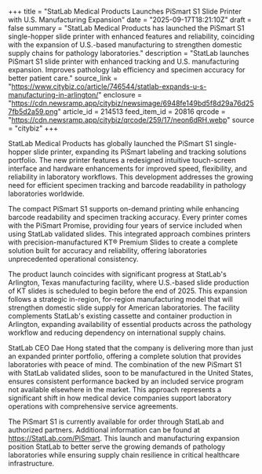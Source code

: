 +++
title = "StatLab Medical Products Launches PiSmart S1 Slide Printer with U.S. Manufacturing Expansion"
date = "2025-09-17T18:21:10Z"
draft = false
summary = "StatLab Medical Products has launched the PiSmart S1 single-hopper slide printer with enhanced features and reliability, coinciding with the expansion of U.S.-based manufacturing to strengthen domestic supply chains for pathology laboratories."
description = "StatLab launches PiSmart S1 slide printer with enhanced tracking and U.S. manufacturing expansion. Improves pathology lab efficiency and specimen accuracy for better patient care."
source_link = "https://www.citybiz.co/article/746544/statlab-expands-u-s-manufacturing-in-arlington/"
enclosure = "https://cdn.newsramp.app/citybiz/newsimage/6948fe149bd5f8d29a76d257fb5d2a59.png"
article_id = 214513
feed_item_id = 20816
qrcode = "https://cdn.newsramp.app/citybiz/qrcode/259/17/neon6dRH.webp"
source = "citybiz"
+++

<p>StatLab Medical Products has globally launched the PiSmart S1 single-hopper slide printer, expanding its PiSmart labeling and tracking solutions portfolio. The new printer features a redesigned intuitive touch-screen interface and hardware enhancements for improved speed, flexibility, and reliability in laboratory workflows. This development addresses the growing need for efficient specimen tracking and barcode readability in pathology laboratories worldwide.</p><p>The compact PiSmart S1 supports on-demand printing while enhancing barcode readability and specimen tracking accuracy. Every printer comes with the PiSmart Promise, providing four years of service included when using StatLab validated slides. This integrated approach combines printers with precision-manufactured KT® Premium Slides to create a complete solution built for accuracy and reliability, offering laboratories unprecedented operational consistency.</p><p>The product launch coincides with significant progress at StatLab's Arlington, Texas manufacturing facility, where U.S.-based slide production of KT slides is scheduled to begin before the end of 2025. This expansion follows a strategic in-region, for-region manufacturing model that will strengthen domestic slide supply for American laboratories. The facility complements StatLab's existing cassette and container production in Arlington, expanding availability of essential products across the pathology workflow and reducing dependency on international supply chains.</p><p>StatLab CEO Dae Hong stated that the company is delivering more than just an expanded printer portfolio, offering a complete solution that provides laboratories with peace of mind. The combination of the new PiSmart S1 with StatLab validated slides, soon to be manufactured in the United States, ensures consistent performance backed by an included service program not available elsewhere in the market. This approach represents a significant shift in how medical device companies support laboratory operations with comprehensive service agreements.</p><p>The PiSmart S1 is currently available for order through StatLab and authorized partners. Additional information can be found at <a href="https://StatLab.com/PiSmart" rel="nofollow" target="_blank">https://StatLab.com/PiSmart</a>. This launch and manufacturing expansion position StatLab to better serve the growing demands of pathology laboratories while ensuring supply chain resilience in critical healthcare infrastructure.</p>